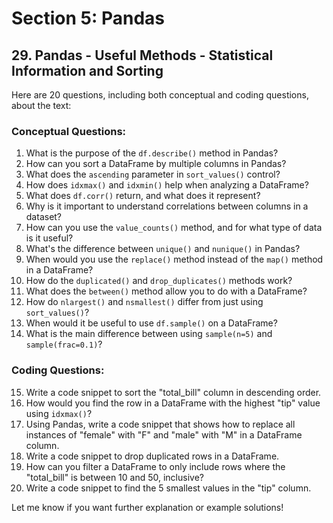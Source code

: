 # Section 5: Pandas
## 29. Pandas - Useful Methods - Statistical Information and Sorting
Here are 20 questions, including both conceptual and coding questions, about the text:

### Conceptual Questions:
1. What is the purpose of the `df.describe()` method in Pandas?
2. How can you sort a DataFrame by multiple columns in Pandas?
3. What does the `ascending` parameter in `sort_values()` control?
4. How does `idxmax()` and `idxmin()` help when analyzing a DataFrame?
5. What does `df.corr()` return, and what does it represent?
6. Why is it important to understand correlations between columns in a dataset?
7. How can you use the `value_counts()` method, and for what type of data is it useful?
8. What's the difference between `unique()` and `nunique()` in Pandas?
9. When would you use the `replace()` method instead of the `map()` method in a DataFrame?
10. How do the `duplicated()` and `drop_duplicates()` methods work?
11. What does the `between()` method allow you to do with a DataFrame?
12. How do `nlargest()` and `nsmallest()` differ from just using `sort_values()`?
13. When would it be useful to use `df.sample()` on a DataFrame?
14. What is the main difference between using `sample(n=5)` and `sample(frac=0.1)`?

### Coding Questions:
15. Write a code snippet to sort the "total_bill" column in descending order.
16. How would you find the row in a DataFrame with the highest "tip" value using `idxmax()`?
17. Using Pandas, write a code snippet that shows how to replace all instances of "female" with "F" and "male" with "M" in a DataFrame column.
18. Write a code snippet to drop duplicated rows in a DataFrame.
19. How can you filter a DataFrame to only include rows where the "total_bill" is between 10 and 50, inclusive?
20. Write a code snippet to find the 5 smallest values in the "tip" column.

Let me know if you want further explanation or example solutions!